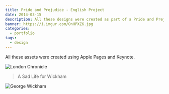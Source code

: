 ```yaml
---
title: Pride and Prejudice - English Project
date: 2014-03-15
description: All these designs were created as part of a Pride and Prejudice themed English project in the 11th grade.
banner: https://i.imgur.com/OnHPXZ6.jpg
categories:
  - portfolio
tags:
  - design
---
```


All these assets were created using Apple Pages and Keynote.

![London Chronicle](https://i.imgur.com/j05vETT.jpg)

> A Sad Life for Wickham

![George Wickham](https://i.imgur.com/LlXAQiG.jpg)

